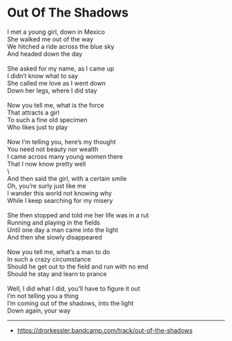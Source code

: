 # Out Of The Shadows

I met a young girl, down in Mexico\
She walked me out of the way\
We hitched a ride across the blue sky\
And headed down the day\
\
She asked for my name, as I came up\
I didn’t know what to say\
She called me love as I went down\
Down her legs, where I did stay\
\
Now you tell me, what is the force\
That attracts a girl\
To such a fine old specimen\
Who likes just to play\
\
Now I’m telling you, here’s my thought\
You need not beauty nor wealth\
I came across many young women there\
That I now know pretty well\
\        
And then said the girl, with a certain smile\
Oh, you’re surly just like me\
I wander this world not knowing why\
While I keep searching for my misery\
\
She then stopped and told me her life was in a rut\
Running and playing in the fields\
Until one day a man came into the light\
And then she slowly disappeared\
\
Now you tell me, what’s a man to do\
In such a crazy circumstance\
Should he get out to the field and run with no end\
Should he stay and learn to prance\
\
Well, I did what I did, you’ll have to figure it out\
I’m not telling you a thing\
I’m coming out of the shadows, into the light\
Down again, your way

---
- https://drorkessler.bandcamp.com/track/out-of-the-shadows
